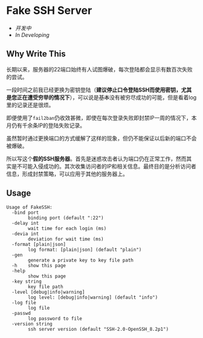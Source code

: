 # Fake SSH Server

* _开发中_
* _In Developing_

## Why Write This

长期以来，服务器的22端口始终有人试图爆破，每次登陆都会显示有数百次失败的尝试。

一段时间之前我已经更换为密钥登陆（**建议停止口令登陆SSH而使用密钥，尤其是您正在遭受穷举的情况下**），可以说是~~基本~~没有被穷尽成功的可能，但是看着log里的记录还是很烦。

即便使用了`fail2ban`仍收效甚微，即使在每次登录失败即封禁IP一周的情况下，本月仍有千余条IP的登陆失败记录。

虽然暂时通过更换端口的方式缓解了这样的现象，但仍不能保证以后新的端口不会被爆破。

所以写这个**假的SSH服务器**。首先是迷惑攻击者认为端口仍在正常工作，然而其实是不可能入侵成功的。其次收集访问者的IP和相关信息。最终目的是分析访问者信息，形成封禁策略，可以应用于其他的服务器上。

## Usage

```text
Usage of FakeSSH:
  -bind port
        binding port (default ":22")
  -delay int
        wait time for each login (ms)
  -devia int
        deviation for wait time (ms)
  -format [plain|json]
        log format: [plain|json] (default "plain")
  -gen
        generate a private key to key file path
  -h    show this page
  -help
        show this page
  -key string
        key file path
  -level [debug|info|warning]
        log level: [debug|info|warning] (default "info")
  -log file
        log file
  -passwd
        log password to file
  -version string
        ssh server version (default "SSH-2.0-OpenSSH_8.2p1")
```
